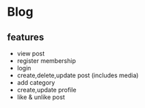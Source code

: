 # Blog

## features
- view post
- register membership
- login
- create,delete,update post (includes media)
- add category
- create,update profile
- like & unlike post
